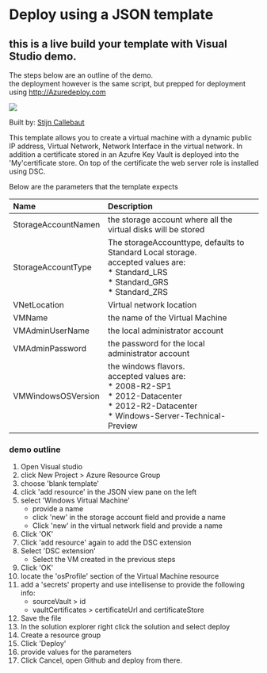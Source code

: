 # Deploy using a JSON template
## this is a live build your template with Visual Studio demo.

The steps below are an outline of the demo.   
the deployment however is the same script, but prepped for deployment using http://Azuredeploy.com

<a href="" target="_blank">
    <img src="http://azuredeploy.net/deploybutton.png"/>
</a>


Built by: [Stijn Callebaut](https://github.com/stijnc)

This template allows you to create a virtual machine with a dynamic public IP address, Virtual Network, Network Interface in the virtual network.
In addition a certificate stored in an Azufre Key Vault is deployed into the 'My'certificate store. On top of the certificate the web server role is installed using DSC.

Below are the parameters that the template expects

| Name   | Description    |
|:--- |:---|
| StorageAccountNamen  | the storage account where all the virtual disks will be stored  |
| StorageAccountType | The storageAccounttype, defaults to Standard Local storage.<br>accepted values are:   <br>* Standard_LRS <br>* Standard_GRS <br>* Standard_ZRS |
| VNetLocation | Virtual network location |
|VMName| the name of the Virtual Machine|
|VMAdminUserName| the local administrator account|
|VMAdminPassword|the password for the local administrator account|
|VMWindowsOSVersion| the windows flavors.<br>accepted values are:<br>* 2008-R2-SP1 <br>* 2012-Datacenter<br>* 2012-R2-Datacenter<br>* Windows-Server-Technical-Preview|

### demo outline
1. Open Visual studio
2. click New Project > Azure Resource Group
3. choose 'blank template'
4. click 'add resource' in the JSON view pane on the left
5. select 'Windows Virtual Machine'
    * provide a name
    * click 'new' in the storage account field and provide a name
    * Click 'new' in the virtual network field and provide a name
6. Click 'OK'
7. Click 'add resource' again to add the DSC extension
8. Select 'DSC extension'
    * Select the VM created in the previous steps
9. Click 'OK'
10. locate the 'osProfile' section of the Virtual Machine resource
11. add a 'secrets' property and use intellisense to provide the following info:
    * sourceVault > id
    * vaultCertificates > certificateUrl and certificateStore
12. Save the file
13. In the solution explorer right click the solution and select deploy
14. Create a resource group
15. Click 'Deploy'
16. provide values for the parameters
17. Click Cancel, open Github and deploy from there.

